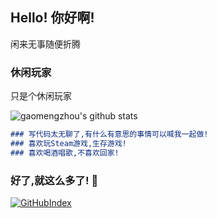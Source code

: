 ## Hello! 你好啊!

闲来无事随便折腾

### 休闲玩家

只是个休闲玩家

![gaomengzhou's github stats](https://github-readme-stats.vercel.app/api?username=gaomengzhou&show_icons=true)

```markdown
### 写代码太无聊了,有什么有意思的事情可以喊我一起做!
### 喜欢玩Steam游戏,生存游戏!
### 喜欢喝酒唱歌,不喜欢回家!
```

### 好了,就这么多了! 👋 

[![GitHubIndex](https://img.shields.io/badge/%F0%9F%8F%A0-gaomengzhou-informational)](https://github.com/gaomengzhou)
